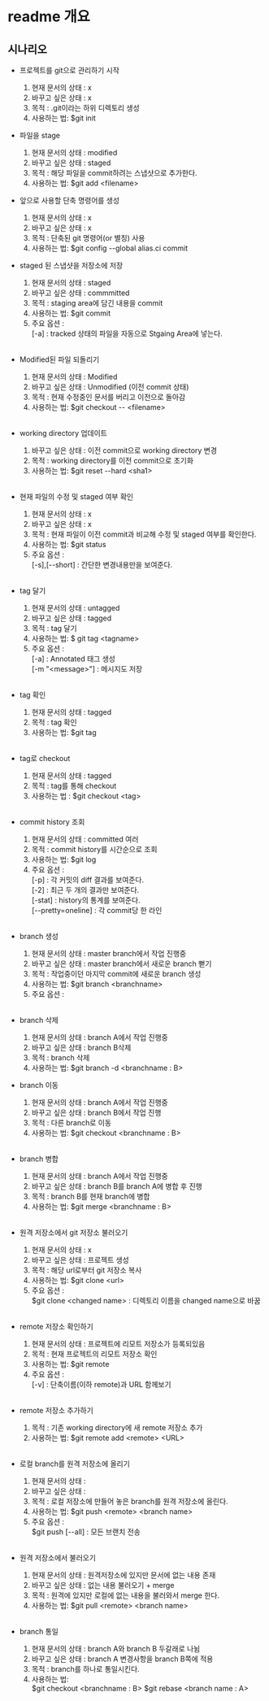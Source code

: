 # __readme 개요__

## __시나리오__
- 프로젝트를 git으로 관리하기 시작
  1. 현재 문서의 상태 : x
  2. 바꾸고 싶은 상태 : x
  3. 목적 : .git이라는 하위 디렉토리 생성
  4. 사용하는 법: $git init


- 파일을 stage
  1. 현재 문서의 상태 : modified
  2. 바꾸고 싶은 상태 : staged
  3. 목적 : 해당 파일을 commit하려는 스냅샷으로 추가한다.
  4. 사용하는 법: $git add \<filename>


- 앞으로 사용할 단축 명령어를 생성
  1. 현재 문서의 상태 : x
  2. 바꾸고 싶은 상태 : x
  3. 목적 : 단축된 git 명령어(or 별칭) 사용
  4. 사용하는 법: $git config --global alias.ci commit


- staged 된 스냅샷을 저장소에 저장
  1. 현재 문서의 상태 : staged
  2. 바꾸고 싶은 상태 : commmitted
  3. 목적 : staging area에 담긴 내용을 commit
  4. 사용하는 법: $git commit
  5. 주요 옵션 : <br>
    [-a] : tracked 상태의 파일을 자동으로 Stgaing Area에 넣는다.<br><br>

- Modified된 파일 되돌리기
  1. 현재 문서의 상태 : Modified
  2. 바꾸고 싶은 상태 : Unmodified (이전 commit 상태)
  3. 목적 : 현재 수정중인 문서를 버리고 이전으로 돌아감
  4. 사용하는 법: $git checkout -- \<filename> <br><br>

- working directory 업데이트
  1. 바꾸고 싶은 상태 : 이전 commit으로 working directory 변경
  2. 목적 : working directory를 이전 commit으로 초기화
  3. 사용하는 법: $git reset --hard \<sha1> <br><br>

- 현재 파일의 수정 및 staged 여부 확인
  1. 현재 문서의 상태 : x
  2. 바꾸고 싶은 상태 : x
  3. 목적 : 현재 파일이 이전 commit과 비교해 수정 및 staged 여부를 확인한다.
  4. 사용하는 법: $git status
  5. 주요 옵션 : <br>
    [-s],[--short] : 간단한 변경내용만을 보여준다. <br><br>

- tag 달기
  1. 현재 문서의 상태 : untagged
  2. 바꾸고 싶은 상태 : tagged
  3. 목적 : tag 달기
  4. 사용하는 법: $ git tag \<tagname>
  5. 주요 옵션 : <br>
    [-a] : Annotated 태그 생성 <br>
    [-m "\<message>"] : 메시지도 저장 <br><br>

- tag 확인
  1. 현재 문서의 상태 : tagged
  2. 목적 : tag 확인
  3. 사용하는 법: $git tag    <br><br>
- tag로 checkout
  1. 현재 문서의 상태 : tagged
  2. 목적 : tag를 통해 checkout
  3. 사용하는 법 : $git checkout \<tag>  <br><br>

- commit history 조회
  1. 현재 문서의 상태 : committed 여러
  2. 목적 : commit history를 시간순으로 조회
  3. 사용하는 법: $git log
  4. 주요 옵션 : <br>
    [-p] : 각 커밋의 diff 결과를 보여준다. <br>
    [-2] : 최근 두 개의 결과만 보여준다.   <br>
    [-stat] : history의 통계를 보여준다.  <br>
    [--pretty=oneline] : 각 commit당 한 라인  <br><br>

- branch 생성
  1. 현재 문서의 상태 : master branch에서 작업 진행중
  2. 바꾸고 싶은 상태 : master branch에서 새로운 branch 뻗기
  3. 목적 : 작업중이던 마지막 commit에 새로운 branch 생성
  4. 사용하는 법: $git branch \<branchname>
  5. 주요 옵션 : <br><br>

- branch 삭제
  1. 현재 문서의 상태 : branch A에서 작업 진행중
  2. 바꾸고 싶은 상태 : branch B삭제
  3. 목적 : branch 삭제
  4. 사용하는 법: $git branch -d \<branchname : B>


- branch 이동
  1. 현재 문서의 상태 : branch A에서 작업 진행중
  2. 바꾸고 싶은 상태 : branch B에서 작업 진행
  3. 목적 : 다른 branch로 이동
  4. 사용하는 법: $git checkout \<branchname : B> <br><br>

- branch 병합
  1. 현재 문서의 상태 : branch A에서 작업 진행중
  2. 바꾸고 싶은 상태 : branch B를 branch A에 병합 후 진행
  3. 목적 : branch B를 현재 branch에 병합
  4. 사용하는 법: $git merge \<branchname : B> <br><br>

- 원격 저장소에서 git 저장소 불러오기
  1. 현재 문서의 상태 : x
  2. 바꾸고 싶은 상태 : 프로젝트 생성
  3. 목적 : 해당 url로부터 git 저장소 복사
  4. 사용하는 법: $git clone \<url>
  5. 주요 옵션 : <br>
    $git clone <url> \<changed name> : 디렉토리 이름을 changed name으로 바꿈 <br><br>

- remote 저장소 확인하기
  1. 현재 문서의 상태 : 프로젝트에 리모트 저장소가 등록되있음
  2. 목적 : 현재 프로젝트의 리모트 저장소 확인
  3. 사용하는 법: $git remote
  4. 주요 옵션 : <br>
    [-v] : 단축이름(이하 remote)과 URL 함께보기 <br><br>

- remote 저장소 추가하기
  1. 목적 : 기존 working directory에 새 remote 저장소 추가
  2. 사용하는 법: $git remote add \<remote> \<URL> <br><br>

- 로컬 branch를 원격 저장소에 올리기
  1. 현재 문서의 상태 :
  2. 바꾸고 싶은 상태 :
  3. 목적 : 로컬 저장소에 만들어 놓은 branch를 원격 저장소에 올린다.
  4. 사용하는 법: $git push \<remote> \<branch name>
  5. 주요 옵션 : <br>
    $git push <remote> [--all] : 모든 브랜치 전송 <br><br>

- 원격 저장소에서 불러오기
  1. 현재 문서의 상태 : 원격저장소에 있지만 문서에 없는 내용 존재
  2. 바꾸고 싶은 상태 : 없는 내용 불러오기 + merge
  3. 목적 : 원격에 있지만 로컬에 없는 내용을 불러와서 merge 한다.
  4. 사용하는 법: $git pull \<remote> \<branch name> <br><br>

- branch 통일
  1. 현재 문서의 상태 : branch A와 branch B 두갈래로 나뉨
  2. 바꾸고 싶은 상태 : branch A 변경사항을 branch B쪽에  적용
  3. 목적 : branch를 하나로 통일시킨다.
  4. 사용하는 법: <br>
    $git checkout \<branchname : B>
    $git rebase \<branch name : A>
